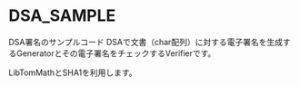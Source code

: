 DSA_SAMPLE
==========

DSA署名のサンプルコード
DSAで文書（char配列）に対する電子署名を生成するGeneratorとその電子署名をチェックするVerifierです。



LibTomMathとSHA1を利用します。
